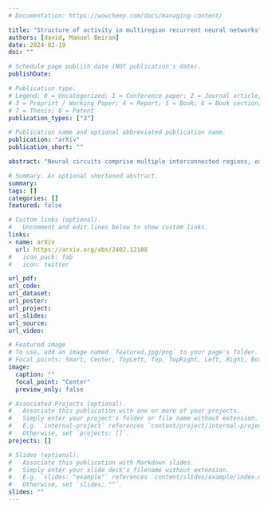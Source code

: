 ```yaml
---
# Documentation: https://wowchemy.com/docs/managing-content/

title: "Structure of activity in multiregion recurrent neural networks"
authors: [david, Manuel Beiran]
date: 2024-02-19
doi: ""

# Schedule page publish date (NOT publication's date).
publishDate: 

# Publication type.
# Legend: 0 = Uncategorized; 1 = Conference paper; 2 = Journal article;
# 3 = Preprint / Working Paper; 4 = Report; 5 = Book; 6 = Book section;
# 7 = Thesis; 8 = Patent
publication_types: ["3"]

# Publication name and optional abbreviated publication name.
publication: "arXiv"
publication_short: ""

abstract: "Neural circuits comprise multiple interconnected regions, each with complex dynamics. The interplay between local and global activity is thought to underlie computational flexibility, yet the structure of multiregion neural activity and its origins in synaptic connectivity remain poorly understood. We investigate recurrent neural networks with multiple regions, each containing neurons with random and structured connections. Inspired by experimental evidence of communication subspaces, we use low-rank connectivity between regions to enable selective activity routing. These networks exhibit high-dimensional fluctuations within regions and low-dimensional signal transmission between them. Using dynamical mean-field theory, with cross-region currents as order parameters, we show that regions act as both generators and transmitters of activity -- roles that are often in tension. Taming within-region activity can be crucial for effective signal routing. Unlike previous models that suppressed neural activity to control signal flow, our model achieves routing by exciting different high-dimensional activity patterns through connectivity structure and nonlinear dynamics. Our analysis offers insights into multiregion neural data and trained neural networks."

# Summary. An optional shortened abstract.
summary:
tags: []
categories: []
featured: false

# Custom links (optional).
#   Uncomment and edit lines below to show custom links.
links:
- name: arXiv
  url: https://arxiv.org/abs/2402.12188
#   icon_pack: fab
#   icon: twitter

url_pdf: 
url_code: 
url_dataset:
url_poster: 
url_project:
url_slides:
url_source:
url_video:

# Featured image
# To use, add an image named `featured.jpg/png` to your page's folder. 
# Focal points: Smart, Center, TopLeft, Top, TopRight, Left, Right, BottomLeft, Bottom, BottomRight.
image:
  caption: ""
  focal_point: "Center"
  preview_only: false

# Associated Projects (optional).
#   Associate this publication with one or more of your projects.
#   Simply enter your project's folder or file name without extension.
#   E.g. `internal-project` references `content/project/internal-project/index.md`.
#   Otherwise, set `projects: []`.
projects: []

# Slides (optional).
#   Associate this publication with Markdown slides.
#   Simply enter your slide deck's filename without extension.
#   E.g. `slides: "example"` references `content/slides/example/index.md`.
#   Otherwise, set `slides: ""`.
slides: ""
---
```

